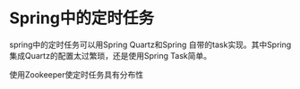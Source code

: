 # Spring中的定时任务
spring中的定时任务可以用Spring Quartz和Spring 自带的task实现。其中Spring集成Quartz的配置太过繁琐，还是使用Spring Task简单。

使用Zookeeper使定时任务具有分布性

